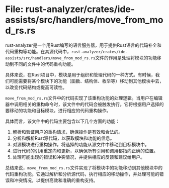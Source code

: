# File: rust-analyzer/crates/ide-assists/src/handlers/move_from_mod_rs.rs

rust-analyzer是一个用Rust编写的语言服务器，用于提供Rust语言的代码补全和代码重构等功能。在其源代码中，`rust-analyzer/crates/ide-assists/src/handlers/move_from_mod_rs.rs`文件的作用是处理将模块的功能移动到不同的文件中的代码重构功能。

具体来说，在Rust项目中，模块是用于组织和管理代码的一种方式。有时候，我们可能需要将某个模块下的功能（函数、结构体、枚举等）移动到其他模块中去，以改变代码结构或提高可读性。

`move_from_mod_rs.rs`文件中的代码实现了该重构功能的处理逻辑。当用户在编辑器中调用相关的重构命令时，该文件中的代码会被触发执行。它将根据用户选择的要移动的功能和目标模块，进行相应的代码重构操作。

具体而言，该文件中的代码主要包含以下几个方面的功能：

1. 解析和验证用户的重构请求，确保操作是有效和合法的。
2. 分析和解析Rust源代码，以获取模块和功能的信息。
3. 对源模块进行重构操作，将选择的功能从源文件中移动到目标模块中。
4. 进行代码的引用重定向和更新，以确保所有引用和调用都指向正确的位置。
5. 处理可能出现的错误和冲突情况，并提供相应的反馈和建议给用户。

总结来说，`move_from_mod_rs.rs`文件实现了将模块中的功能移动到其他模块中的代码重构功能。它通过解析和分析源代码，执行相应的移动操作，并处理可能的错误和冲突情况，以提供高效和准确的重构支持。

